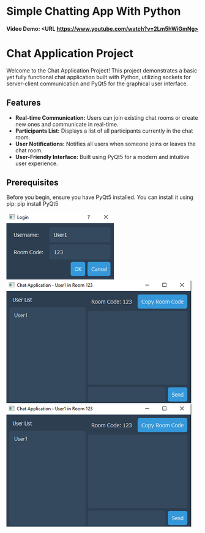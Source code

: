 # Simple Chatting App With Python
#### Video Demo:  <URL https://www.youtube.com/watch?v=2Lm5hWiGmNg>

# Chat Application Project

Welcome to the Chat Application Project! This project demonstrates a basic yet fully functional chat application built with Python, utilizing sockets for server-client communication and PyQt5 for the graphical user interface.

## Features

- **Real-time Communication:** Users can join existing chat rooms or create new ones and communicate in real-time.
- **Participants List:** Displays a list of all participants currently in the chat room.
- **User Notifications:** Notifies all users when someone joins or leaves the chat room.
- **User-Friendly Interface:** Built using PyQt5 for a modern and intuitive user experience.

## Prerequisites

Before you begin, ensure you have PyQt5 installed. 
You can install it using pip: pip install PyQt5


![Login Window](loginSS.png)
![Chat Window 1](ChatSS1.png)
![Chat Window 2](ChatSS1.png)